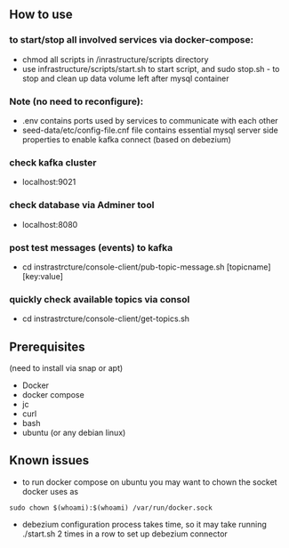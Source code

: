

## How to use 

### to start/stop all involved services via docker-compose:
- chmod all scripts in /inrastructure/scripts directory
- use  infrastructure/scripts/start.sh to start script, and sudo stop.sh  - to stop and clean up data volume left after mysql container

### Note (no need to reconfigure):
- .env contains ports used by services to communicate with each other
- seed-data/etc/config-file.cnf file contains essential mysql server side properties to enable kafka connect (based on debezium) 

### check kafka cluster
- localhost:9021

### check database via Adminer tool
- localhost:8080

### post test messages (events) to kafka
- cd instrastrcture/console-client/pub-topic-message.sh [topicname]  [key:value]

### quickly check available topics via consol
- cd instrastrcture/console-client/get-topics.sh 


## Prerequisites
 (need to install via snap or apt)

- Docker
- docker compose
- jc
- curl
- bash
- ubuntu (or any debian linux)


## Known issues

- to run docker compose on ubuntu you may want to chown the socket docker uses as 

```
sudo chown $(whoami):$(whoami) /var/run/docker.sock

```


- debezium configuration process  takes time, so it may take running ./start.sh 2 times in a row to set up debezium connector  